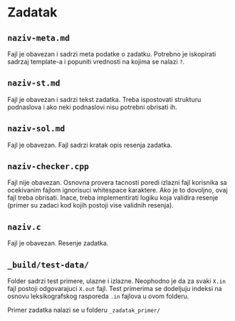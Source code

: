 # Zadatak

## `naziv-meta.md`
Fajl je obavezan i sadrzi meta podatke o zadatku. Potrebno je iskopirati sadrzaj template-a i popuniti vrednosti na kojima se nalazi `?`.

## `naziv-st.md`
Fajl je obavezan i sadrzi tekst zadatka. Treba ispostovati strukturu podnaslova i ako neki podnaslovi nisu potrebni obrisati ih.

## `naziv-sol.md`
Fajl je obavezan. Fajl sadrzi kratak opis resenja zadatka.

## `naziv-checker.cpp`
Fajl nije obavezan. Osnovna provera tacnosti poredi izlazni fajl korisnika sa ocekivanim fajlom ignorisuci whitespace karaktere. Ako je to dovoljno, ovaj fajl treba obrisati. Inace, treba implementirati logiku koja validira resenje (primer su zadaci kod kojih postoji vise validnih resenja).

## `naziv.c`
Fajl je obavezan. Resenje zadatka.

## `_build/test-data/`
Folder sadrzi test primere, ulazne i izlazne. Neophodno je da za svaki `X.in` fajl postoji odgovarajuci `X.out` fajl. Test primerima se dodeljuju indeksi na osnovu leksikografskog rasporeda `.in` fajlova u ovom folderu.

Primer zadatka nalazi se u folderu `_zadatak_primer/`
